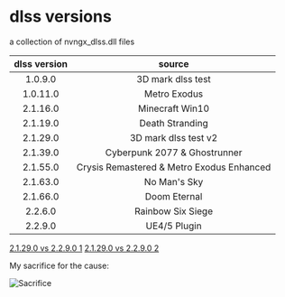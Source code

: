 # dlss versions
 a collection of nvngx_dlss.dll files

| dlss version  | source  |
| :------------: | :------------: |
| 1.0.9.0  | 3D mark dlss test  |
| 1.0.11.0  | Metro Exodus  |
| 2.1.16.0  | Minecraft Win10  |
| 2.1.19.0  | Death Stranding  |
| 2.1.29.0  | 3D mark dlss test v2  |
| 2.1.39.0  | Cyberpunk 2077 & Ghostrunner  |
| 2.1.55.0  | Crysis Remastered & Metro Exodus Enhanced |
| 2.1.63.0  | No Man's Sky  |
| 2.1.66.0  | Doom Eternal  |
| 2.2.6.0  | Rainbow Six Siege  |
| 2.2.9.0  | UE4/5 Plugin  |

[2.1.29.0 vs 2.2.9.0 1](https://imgsli.com/NTk2NjE)
[2.1.29.0 vs 2.2.9.0 2](https://imgsli.com/NTk2NjI)

My sacrifice for the cause:

![Sacrifice](https://user-images.githubusercontent.com/46948241/124277786-ca3d9200-db88-11eb-9335-6699f5414afa.gif)
